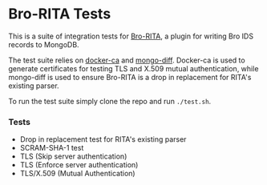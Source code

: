 # Bro-RITA Tests

This is a suite of integration tests for [Bro-RITA](https://github.com/activecm/bro-rita), a plugin for writing Bro IDS records to MongoDB.

The test suite relies on [docker-ca](https://github.com/activecm/docker-ca) and [mongo-diff](https://github.com/activecm/mongo-diff).
Docker-ca is used to generate certificates for testing TLS and X.509 mutual authentication, while mongo-diff is used to ensure Bro-RITA is 
a drop in replacement for RITA's existing parser.

To run the test suite simply clone the repo and run `./test.sh`. 

### Tests

- Drop in replacement test for RITA's existing parser
- SCRAM-SHA-1 test
- TLS (Skip server authentication)
- TLS (Enforce server authentication)
- TLS/X.509 (Mutual Authentication) 
